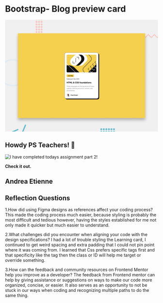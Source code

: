 # Bootstrap- Blog preview card

![Design preview for the Blog preview card coding challenge](./preview.jpg)

## Howdy PS Teachers! 👋
![I have completed todays assignment part 2!](https://media.giphy.com/media/v1.Y2lkPTc5MGI3NjExY2Z3d3J1eDFpMGNmeGExbmZnZnJhbXY1bTY1ZDBnaWNjM3YxMW8waiZlcD12MV9naWZzX3NlYXJjaCZjdD1n/13hxeOYjoTWtK8/giphy.gif)

**Check it out.**

## Andrea Etienne


## Reflection Questions

1.How did using Figma designs as references affect your coding process?
This made the coding process much easier, because styling is probably the most difficult and tedious however, having the styles established for me not only made it quicker but much easier to understand. 

2.What challenges did you encounter when aligning your code with the design specifications?
I had a lot of trouble styling the Learning card, I continued to get weird spacing and extra padding that I could not pin point where it was coming from. I learned that Css prefers specific tags first and that specificity like the tag then the class or ID will help me target or override something.

3.How can the feedback and community resources on Frontend Mentor help you improve as a developer?
The feedback from Frontend mentor can help by giving assistance or suggestions on ways to make our code more organized, concise, or easier. It also serves as an opportunity to not be stuck in our ways when coding and recognizing multiple paths to do the same thing. 


